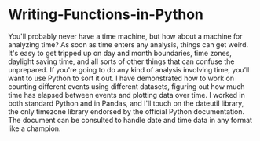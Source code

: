 # Writing-Functions-in-Python
You'll probably never have a time machine, but how about a machine for analyzing time? As soon as time enters any analysis, things can get weird. It's easy to get tripped up on day and month boundaries, time zones, daylight saving time, and all sorts of other things that can confuse the unprepared. If you're going to do any kind of analysis involving time, you’ll want to use Python to sort it out. I have demonstrated how to work on counting different events using different datasets, figuring out how much time has elapsed between events and plotting data over time. I worked in both standard Python and in Pandas, and I'll touch on the dateutil library, the only timezone library endorsed by the official Python documentation. The document can be consulted to handle date and time data in any format like a champion.
